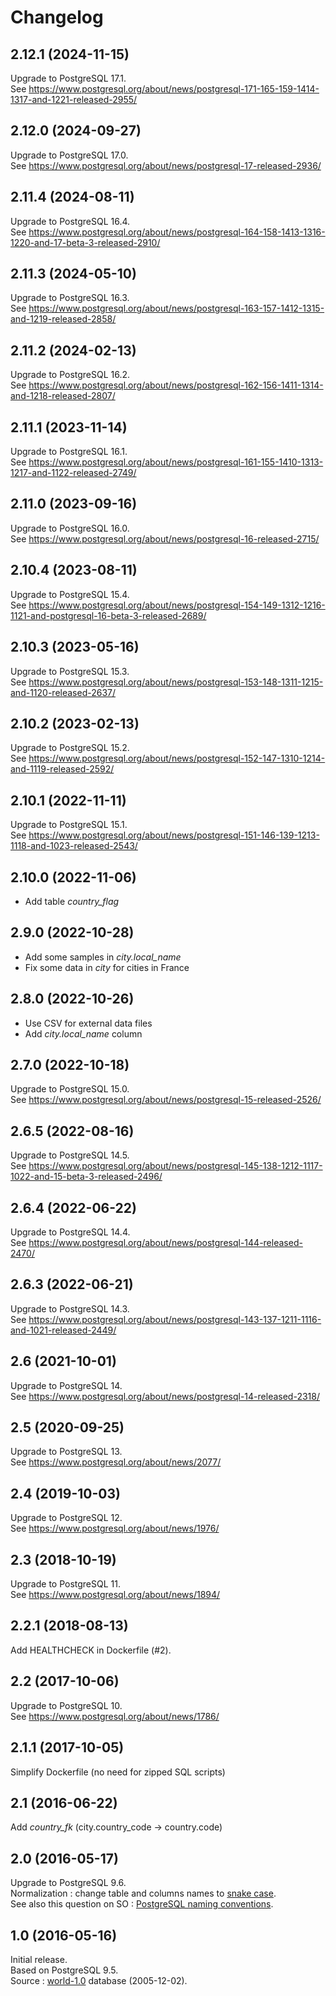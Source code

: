 # Changelog

## 2.12.1 (2024-11-15)
Upgrade to PostgreSQL 17.1.  
See https://www.postgresql.org/about/news/postgresql-171-165-159-1414-1317-and-1221-released-2955/

## 2.12.0 (2024-09-27)
Upgrade to PostgreSQL 17.0.  
See https://www.postgresql.org/about/news/postgresql-17-released-2936/

## 2.11.4 (2024-08-11)
Upgrade to PostgreSQL 16.4.  
See https://www.postgresql.org/about/news/postgresql-164-158-1413-1316-1220-and-17-beta-3-released-2910/

## 2.11.3 (2024-05-10)
Upgrade to PostgreSQL 16.3.  
See https://www.postgresql.org/about/news/postgresql-163-157-1412-1315-and-1219-released-2858/

## 2.11.2 (2024-02-13)
Upgrade to PostgreSQL 16.2.  
See https://www.postgresql.org/about/news/postgresql-162-156-1411-1314-and-1218-released-2807/

## 2.11.1 (2023-11-14)
Upgrade to PostgreSQL 16.1.  
See https://www.postgresql.org/about/news/postgresql-161-155-1410-1313-1217-and-1122-released-2749/

## 2.11.0 (2023-09-16)
Upgrade to PostgreSQL 16.0.  
See https://www.postgresql.org/about/news/postgresql-16-released-2715/

## 2.10.4 (2023-08-11)
Upgrade to PostgreSQL 15.4.  
See https://www.postgresql.org/about/news/postgresql-154-149-1312-1216-1121-and-postgresql-16-beta-3-released-2689/

## 2.10.3 (2023-05-16)
Upgrade to PostgreSQL 15.3.  
See https://www.postgresql.org/about/news/postgresql-153-148-1311-1215-and-1120-released-2637/

## 2.10.2 (2023-02-13)
Upgrade to PostgreSQL 15.2.  
See https://www.postgresql.org/about/news/postgresql-152-147-1310-1214-and-1119-released-2592/

## 2.10.1 (2022-11-11)
Upgrade to PostgreSQL 15.1.  
See https://www.postgresql.org/about/news/postgresql-151-146-139-1213-1118-and-1023-released-2543/

## 2.10.0 (2022-11-06)
- Add table _country_flag_

## 2.9.0 (2022-10-28)
- Add some samples in _city.local_name_ 
- Fix some data in _city_ for cities in France

## 2.8.0 (2022-10-26)
- Use CSV for external data files
- Add _city.local_name_ column

## 2.7.0 (2022-10-18)
Upgrade to PostgreSQL 15.0.  
See https://www.postgresql.org/about/news/postgresql-15-released-2526/

## 2.6.5 (2022-08-16)
Upgrade to PostgreSQL 14.5.  
See https://www.postgresql.org/about/news/postgresql-145-138-1212-1117-1022-and-15-beta-3-released-2496/

## 2.6.4 (2022-06-22)
Upgrade to PostgreSQL 14.4.  
See https://www.postgresql.org/about/news/postgresql-144-released-2470/

## 2.6.3 (2022-06-21)
Upgrade to PostgreSQL 14.3.  
See https://www.postgresql.org/about/news/postgresql-143-137-1211-1116-and-1021-released-2449/

## 2.6 (2021-10-01)
Upgrade to PostgreSQL 14.  
See https://www.postgresql.org/about/news/postgresql-14-released-2318/

## 2.5 (2020-09-25)
Upgrade to PostgreSQL 13.  
See https://www.postgresql.org/about/news/2077/

## 2.4 (2019-10-03)
Upgrade to PostgreSQL 12.  
See https://www.postgresql.org/about/news/1976/

## 2.3 (2018-10-19)
Upgrade to PostgreSQL 11.  
See https://www.postgresql.org/about/news/1894/

## 2.2.1 (2018-08-13)
Add HEALTHCHECK in Dockerfile (#2).

## 2.2 (2017-10-06)
Upgrade to PostgreSQL 10.  
See https://www.postgresql.org/about/news/1786/ 

## 2.1.1 (2017-10-05)
Simplify Dockerfile (no need for zipped SQL scripts)

## 2.1 (2016-06-22)
Add _country_fk_ (city.country_code -> country.code)

## 2.0 (2016-05-17)
Upgrade to PostgreSQL 9.6.  
Normalization : change table and columns names to [snake case](https://en.wikipedia.org/wiki/Snake_case).  
See also this question on SO : [PostgreSQL naming conventions](http://stackoverflow.com/questions/2878248/postgresql-naming-conventions). 

## 1.0 (2016-05-16)
Initial release.  
Based on PostgreSQL 9.5.  
Source : [world-1.0](http://pgfoundry.org/frs/shownotes.php?release_id=366) database (2005-12-02).
